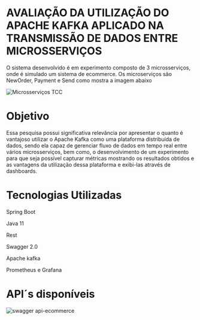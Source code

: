 # AVALIAÇÃO DA UTILIZAÇÃO DO APACHE KAFKA APLICADO NA TRANSMISSÃO DE DADOS ENTRE MICROSSERVIÇOS

O sistema desenvolvido é em experimento composto de 3 microsserviços, onde é simulado um sistema de ecommerce. Os microserviços são NewOrder, Payment e Send como mostra a imagem abaixo

![Microsserviços TCC](https://user-images.githubusercontent.com/15522192/87034244-ec8f1080-c1bd-11ea-9b76-156dd5c8a634.jpg)

# Objetivo

Essa pesquisa possui significativa relevância por apresentar o quanto é vantajoso utilizar o Apache Kafka como uma plataforma distribuída de dados, sendo ela capaz de gerenciar fluxo de dados em tempo real entre vários microsserviços, bem como, o desenvolvimento de um experimento para que seja possível capturar métricas mostrando os resultados obtidos e as vantagens da utilização dessa plataforma e exibi-las através de dashboards.

# Tecnologias Utilizadas

Spring Boot

Java 11

Rest

Swagger 2.0

Apache kafka

Prometheus e Grafana

# API´s disponíveis

![swagger api-ecommerce](https://user-images.githubusercontent.com/15522192/87035592-eef26a00-c1bf-11ea-9cc7-6e3524fc6107.JPG)
